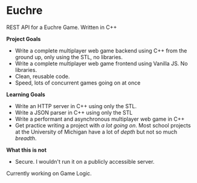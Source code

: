 
# Euchre
REST API for a Euchre Game. Written in C++

**Project Goals**
 - Write a complete multiplayer web game backend using C++ from the ground up, only using the STL, no libraries.
 - Write a complete multiplayer web game frontend using Vanilla JS. No libraries.
 - Clean, reusable code.
 - Speed, lots of concurrent games going on at once

**Learning Goals**
 - Write an HTTP server in C++ using only the STL.
 - Write a JSON parser in C++ using only the STL
 -  Write a performant and asynchronous multiplayer web game in C++
 - Get practice writing a project with *a lot going on*. Most school projects at the University of Michigan have a lot of *depth* but not so much *breadth*. 

**What this is not**
 - Secure. I wouldn't run it on a publicly accessible server.

Currently working on Game Logic.

